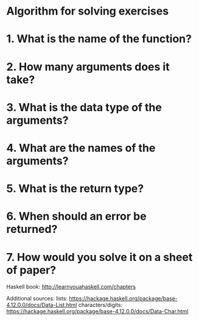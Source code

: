 # Algorithm for solving exercises

# 1. What is the name of the function?
# 2. How many arguments does it take?
# 3. What is the data type of the arguments?
# 4. What are the names of the arguments?
# 5. What is the return type?
# 6. When should an error be returned?
# 7. How would you solve it on a sheet of paper?


Haskell book: http://learnyouahaskell.com/chapters

Additional sources:
lists: https://hackage.haskell.org/package/base-4.12.0.0/docs/Data-List.html
characters/digits: https://hackage.haskell.org/package/base-4.12.0.0/docs/Data-Char.html

